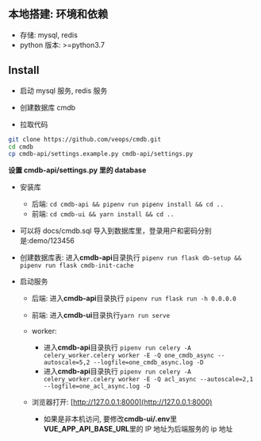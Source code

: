## 本地搭建: 环境和依赖

- 存储: mysql, redis
- python 版本: >=python3.7

## Install

- 启动 mysql 服务, redis 服务

- 创建数据库 cmdb
- 拉取代码

```bash
git clone https://github.com/veops/cmdb.git
cd cmdb
cp cmdb-api/settings.example.py cmdb-api/settings.py
```

**设置 cmdb-api/settings.py 里的 database**

- 安装库
  - 后端: `cd cmdb-api && pipenv run pipenv install && cd ..`
  - 前端: `cd cmdb-ui && yarn install && cd ..`
- 可以将 docs/cmdb.sql 导入到数据库里，登录用户和密码分别是:demo/123456
- 创建数据库表: 进入**cmdb-api**目录执行 `pipenv run flask db-setup && pipenv run flask cmdb-init-cache`
- 启动服务

  - 后端: 进入**cmdb-api**目录执行 `pipenv run flask run -h 0.0.0.0`
  - 前端: 进入**cmdb-ui**目录执行`yarn run serve`
  - worker: 
    - 进入**cmdb-api**目录执行 `pipenv run celery -A celery_worker.celery worker -E -Q one_cmdb_async --autoscale=5,2 --logfile=one_cmdb_async.log -D`
    - 进入**cmdb-api**目录执行 `pipenv run celery -A celery_worker.celery worker -E -Q acl_async --autoscale=2,1 --logfile=one_acl_async.log -D`

  - 浏览器打开: [http://127.0.0.1:8000](http://127.0.0.1:8000)
    - 如果是非本机访问, 要修改**cmdb-ui/.env**里**VUE_APP_API_BASE_URL**里的 IP 地址为后端服务的 ip 地址
